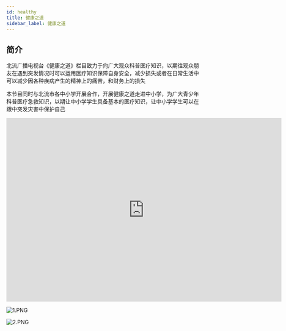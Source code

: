 ```yaml
---
id: healthy
title: 健康之道
sidebar_label: 健康之道
---
```


## 简介

北流广播电视台《健康之道》栏目致力于向广大观众科普医疗知识，以期往观众朋友在遇到突发情况时可以运用医疗知识保障自身安全，减少损失或者在日常生活中可以减少因各种疾病产生的精神上的痛苦，和财务上的损失

本节目同时与北流市各中小学开展合作，开展健康之道走进中小学，为广大青少年科普医疗急救知识，以期让中小学学生具备基本的医疗知识，让中小学学生可以在跟中突发灾害中保护自己

<iframe frameborder="0" src="https://v.qq.com/txp/iframe/player.html?vid=w0554cvs8uk" allowFullScreen="true" width="720px" height="480px"></iframe>

![1.PNG](https://s2.loli.net/2022/09/02/RzqQ9NSakBo6sEM.png)

![2.PNG](https://s2.loli.net/2022/09/02/Yg8ULaMcdSyDi2E.png)
